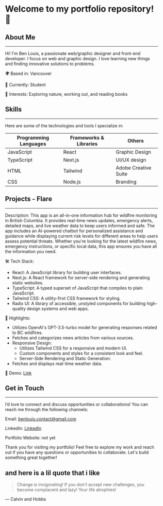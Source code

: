 # Welcome to my portfolio repository! 👋

## About Me
---------
Hi! I'm Ben Louis, a passionate web/graphic designer and front-end developer. I focus on web and graphic design. I love learning new things and finding innovative solutions to problems.

🌍 Based in: Vancouver
<!-- 🎓 Education: [Your Degree or Certification] -->
💼 Currently: Student

🌟 Interests: Exploring nature, working out, and reading books

## Skills
------
Here are some of the technologies and tools I specialize in:

|Programming Languages | Frameworks & Libraries |Others|
|-----|---------------|---------------|
|JavaScript|React|Graphic Design|
|TypeScript|Next.js|UI/UX design|
|HTML|Tailwind|Adobe Creative Suite|
|CSS|Node.js|Branding|



## Projects - Flare
------
Description: This app is an all-in-one information hub for wildfire monitoring in British Columbia. It provides real-time news updates, emergency alerts, detailed maps, and live weather data to keep users informed and safe. The app includes an AI-powered chatbot for personalized assistance and guidance while displaying current risk levels for different areas to help users assess potential threats. Whether you're looking for the latest wildfire news, emergency instructions, or specific local data, this app ensures you have all the information you need.

🛠 Tech Stack: 
- React: A JavaScript library for building user interfaces.
- Next.js: A React framework for server-side rendering and generating static websites.
- TypeScript: A typed superset of JavaScript that compiles to plain JavaScript.
- Tailwind CSS: A utility-first CSS framework for styling.
- Radix UI: A library of accessible, unstyled components for building high-quality design systems and web apps.

🌟 Highlights:
- Utilizes OpenAI's GPT-3.5-turbo model for generating responses related to BC wildfires.
- Fetches and categorizes news articles from various sources.
- Responsive Design:
  - Utilizes Tailwind CSS for a responsive and modern UI.
  - Custom components and styles for a consistent look and feel.
  - Server-Side Rendering and Static Generation:
- Fetches and displays real-time weather data.

🚀 Demo: [Link](https://flare-idsp.vercel.app/)

<!-- ### Project Name 2
---------------
Description: A brief overview of the project, its purpose, and its impact.
🛠 Tech Stack: [Technologies Used]
🌟 Highlights: [Key Features or Achievements]
🚀 Demo: [Link to Live Demo, if applicable]

Check out my Projects Page for more! 

Achievements
------------
🎖 [Award or Certification]: [Description]
🌟 [Recognition]: [Description]
📜 [Publication or Speaking Engagement]: [Description] -->

## Get in Touch
------------
I’d love to connect and discuss opportunities or collaborations! You can reach me through the following channels:

Email: benlouis.contact@gmail.com

LinkedIn: [LinkedIn](https://www.linkedin.com/in/ben-louis-001116308/)

Portfolio Website: not yet

Thank you for visiting my portfolio! Feel free to explore my work and reach out if you have any questions or opportunities to collaborate. Let's build something great together!

and here is a lil quote that i like
---
> Change is invigorating! If you don't accept new challenges, you become complacent and lazy! Your life atrophies!

— Calvin and Hobbs
